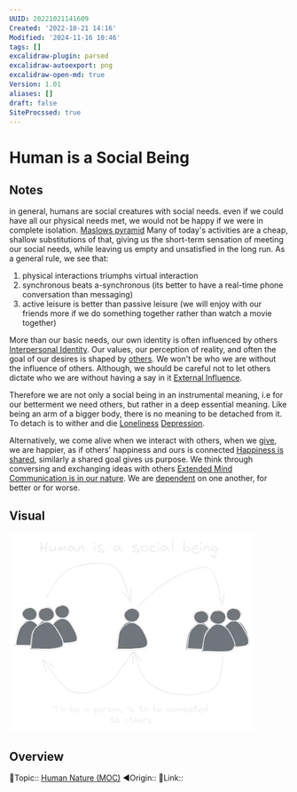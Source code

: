 ```yaml
---
UUID: 20221021141609
Created: '2022-10-21 14:16'
Modified: '2024-11-16 10:46'
tags: []
excalidraw-plugin: parsed
excalidraw-autoexport: png
excalidraw-open-md: true
Version: 1.01
aliases: []
draft: false
SiteProcssed: true
---
```


# Human is a Social Being

## Notes
in general, humans are social creatures with social needs. even if we could have all our physical needs met, we would not be happy if we were in complete isolation. [Maslows pyramid](/notes/maslows-pyramid.md)
Many of today's activities are a cheap, shallow substitutions of that, giving us the short-term sensation of meeting our social needs, while leaving us empty and unsatisfied in the long run.
As a general rule, we see that:
1. physical interactions triumphs virtual interaction
2. synchronous beats a-synchronous (its better to have a real-time phone conversation than messaging)
3. active leisure is better than passive leisure (we will enjoy with our friends more if we do something together rather than watch a movie together)

More than our basic needs, our own identity is often influenced by others [Interpersonal Identity](/notes/interpersonal-identity.md). Our values, our perception of reality, and often the goal of our desires is shaped by [others](/notes/social-environment.md). We won't be who we are without the influence of others. Although, we should be careful not to let others dictate who we are without having a say in it [External Influence](/notes/external-influence.md).

Therefore we are not only a social being in an instrumental meaning, i.e for our betterment we need others, but rather in a deep essential meaning. Like being an arm of a bigger body, there is no meaning to be detached from it. To detach is to wither and die [Loneliness](/notes/loneliness.md) [Depression](/notes/depression.md).

Alternatively, we come alive when we interact with others, when we [give](/notes/giving.md), we are happier, as if others' happiness and ours is connected [Happiness is shared](/notes/happiness-is-shared.md), similarly a shared goal gives us purpose. We think through conversing and exchanging ideas with others [Extended Mind](/notes/extended-mind.md) [Communication is in our nature](/notes/communication-is-in-our-nature.md). We are [dependent](/notes/dependency.md) on one another, for better or for worse.
## Visual

![Human is a social being.webp](/notes/human-is-a-social-being.webp)

## Overview
🔼Topic:: [Human Nature (MOC)](/mocs/human-nature-moc.md)
◀Origin::
🔗Link::

